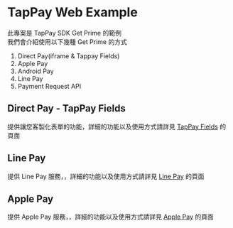 # TapPay Web Example
此專案是 TapPay SDK Get Prime 的範例  
我們會介紹使用以下幾種 Get Prime 的方式

1. Direct Pay(iframe & Tappay Fields)
2. Apple Pay
3. Android Pay
4. Line Pay
5. Payment Request API 

## Direct Pay - TapPay Fields
提供讓您客製化表單的功能，詳細的功能以及使用方式請詳見 [TapPay Fields](./TapPay_Fields) 的頁面

## Line Pay
提供 Line Pay 服務，，詳細的功能以及使用方式請詳見 [Line Pay](./Line_Pay) 的頁面

## Apple Pay
提供 Apple Pay 服務，，詳細的功能以及使用方式請詳見 [Apple Pay](./Apple_Pay) 的頁面
